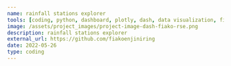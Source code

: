 ```yaml
---
name: rainfall stations explorer
tools: [coding, python, dashboard, plotly, dash, data visualization, fiakoengineering]
image: /assets/project_images/project-image-dash-fiako-rse.png
description: rainfall stations explorer
external_url: https://github.com/fiakoenjiniring
date: 2022-05-26
type: coding
---
```

